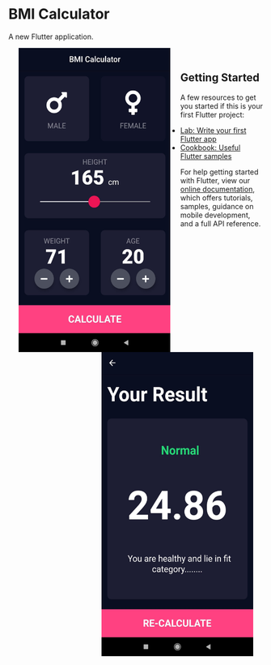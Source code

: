 # BMI Calculator

A new Flutter application.



<p float="left">
  <img align="left" src="assets/screen1.jpg" height=600 width=300 title="Screen 1" hspace="20" />
  <img align="right" src="assets/screen2.jpg" height=600 width=300 title="Screen 2" hspace="20"/> 
</p>

<br />




## Getting Started

A few resources to get you started if this is your first Flutter project:

- [Lab: Write your first Flutter app](https://flutter.dev/docs/get-started/codelab)
- [Cookbook: Useful Flutter samples](https://flutter.dev/docs/cookbook)

For help getting started with Flutter, view our
[online documentation](https://flutter.dev/docs), which offers tutorials,
samples, guidance on mobile development, and a full API reference.
